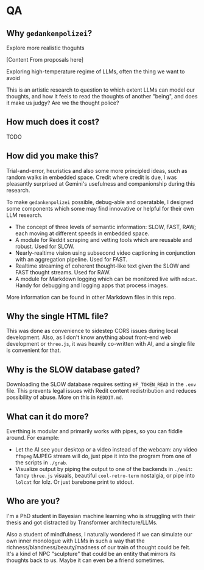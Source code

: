 # QA

## Why `gedankenpolizei`?

Explore more realistic thoguhts

[Content From proposals here]

Exploring high-temperature regime of LLMs, often the thing we want to avoid

This is an artistic research to question to which extent LLMs can model our thoughts, and how it feels to read the thoughts of another "being", and does it make us judgy? Are we the thought police?

## How much does it cost?

TODO

## How did you make this?

Trial-and-error, heuristics and also some more principled ideas, such as random walks in embedded space. Credit where credit is due, I was pleasantly surprised at Gemini's usefulness and companionship during this research.

To make `gedankenpolizei` possible, debug-able and operatable, I designed some components which some may find innovative or helpful for their own LLM research.

- The concept of three levels of semantic information: SLOW, FAST, RAW; each moving at different speeds in embedded space.
- A module for Reddit scraping and vetting tools which are reusable and robust. Used for SLOW.
- Nearly-realtime vision using subsecond video captioning in conjunction with an aggregation pipeline. Used for FAST.
- Realtime streaming of coherent thought-like text given the SLOW and FAST thought streams. Used for RAW.
- A module for Markdown logging which can be monitored live with `mdcat`. Handy for debugging and logging apps that process images.

More information can be found in other Markdown files in this repo.

## Why the single HTML file?

This was done as convenience to sidestep CORS issues during local development. Also, as I don't know anything about front-end web development or `three.js`, it was heavily co-written with AI, and a single file is convenient for that.

## Why is the SLOW database gated?

Downloading the SLOW database requires setting `HF_TOKEN_READ` in the `.env` file. This prevents legal issues with Redit content redistribution and reduces possibility of abuse. More on this in `REDDIT.md`.

## What can it do more?

Everthing is modular and primarily works with pipes, so you can fiddle around. For example:

- Let the AI see your desktop or a video instead of the webcam: any video `ffmpeg` MJPEG stream will do, just pipe it into the program from one of the scripts in `./grab`.
- Visualize output by piping the output to one of the backends in `./emit`: fancy `three.js` visuals, beautiful `cool-retro-term` nostalgia, or pipe into `lolcat` for lolz. Or just barebone print to stdout.

## Who are you?

I'm a PhD student in Bayesian machine learning who is struggling with their thesis and got distracted by Transformer architecture/LLMs.

Also a student of mindfulness, I naturally wondered if we can simulate our own inner monologue with LLMs in such a way that the richness/blandness/beauty/madness of our train of thought could be felt. It's a kind of NPC "sculpture" that could be an entity that mirrors its thoughts back to us. Maybe it can even be a friend sometimes.